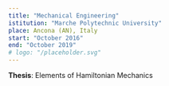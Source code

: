 ```yaml
---
title: "Mechanical Engineering"
istitution: "Marche Polytechnic University"
place: Ancona (AN), Italy
start: "October 2016"
end: "October 2019"
# logo: "/placeholder.svg"
---
```


**Thesis**: Elements of Hamiltonian Mechanics

